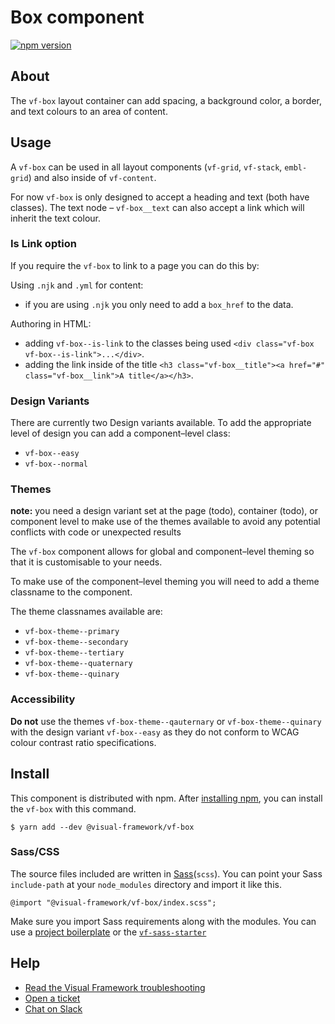 # Box component

[![npm version](https://badge.fury.io/js/%40visual-framework%2Fvf-box.svg)](https://badge.fury.io/js/%40visual-framework%2Fvf-box)

## About

The `vf-box` layout container can add spacing, a background color, a border, and text colours to an area of content.

## Usage

A `vf-box` can be used in all layout components (`vf-grid`, `vf-stack`, `embl-grid`) and also inside of `vf-content`.

For now `vf-box` is only designed to accept a heading and text (both have classes). The text node – `vf-box__text` can also accept a link which will inherit the text colour.

### Is Link option

If you require the `vf-box` to link to a page you can do this by:

Using `.njk` and `.yml` for content:
- if you are using `.njk` you only need to add a `box_href` to the data.

Authoring in HTML:
- adding `vf-box--is-link` to the classes being used `<div class="vf-box vf-box--is-link">...</div>`.
- adding the link inside of the title `<h3 class="vf-box__title"><a href="#" class="vf-box__link">A title</a></h3>`.

### Design Variants

There are currently two Design variants available. To add the appropriate level of design you can add a component–level class:

- `vf-box--easy`
- `vf-box--normal`

### Themes

**note:** you need a design variant set at the page (todo), container (todo), or component level to make use of the themes available to avoid any potential conflicts with code or unexpected results

The `vf-box` component allows for global and component–level theming so that it is customisable to your needs.

To make use of the component–level theming you will need to add a theme classname to the component.

The theme classnames available are:

- `vf-box-theme--primary`
- `vf-box-theme--secondary`
- `vf-box-theme--tertiary`
- `vf-box-theme--quaternary`
- `vf-box-theme--quinary`

### Accessibility

**Do not** use the themes `vf-box-theme--qauternary` or `vf-box-theme--quinary` with the design variant `vf-box--easy` as they do not conform to WCAG colour contrast ratio specifications.

## Install

This component is distributed with npm. After [installing npm](https://www.npmjs.com/get-npm), you can install the `vf-box` with this command.

```
$ yarn add --dev @visual-framework/vf-box
```

### Sass/CSS

The source files included are written in [Sass](http://sass-lang.com)(`scss`). You can point your Sass `include-path` at your `node_modules` directory and import it like this.

```
@import "@visual-framework/vf-box/index.scss";
```

Make sure you import Sass requirements along with the modules. You can use a [project boilerplate](https://visual-framework.github.io/vf-core/building/) or the [`vf-sass-starter`](https://visual-framework.github.io/vf-core/components/vf-sass-starter/)

## Help

- [Read the Visual Framework troubleshooting](https://visual-framework.github.io/vf-welcome/troubleshooting/)
- [Open a ticket](https://github.com/visual-framework/vf-core/issues)
- [Chat on Slack](https://join.slack.com/t/visual-framework/shared_invite/enQtNDAxNzY0NDg4NTY0LWFhMjEwNGY3ZTk3NWYxNWVjOWQ1ZWE4YjViZmY1YjBkMDQxMTNlNjQ0N2ZiMTQ1ZTZiMGM4NjU5Y2E0MjM3ZGQ)
